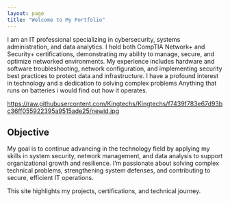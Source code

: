```yaml
---
layout: page
title: "Welcome to My Portfolio"
---
```

I am an IT professional specializing in cybersecurity, systems administration, and data analytics. I hold both CompTIA Network+ and Security+ certifications, demonstrating my ability to manage, secure, and optimize networked environments. My experience includes hardware and software troubleshooting, network configuration, and implementing security best practices to protect data and infrastructure. I have a profound interest in technology and a dedication to solving complex problems Anything that runs on batteries i would find out how it operates.

https://raw.githubusercontent.com/Kingtechs/Kingtechs/f7439f783e67d93bc36ff055922395a9515ade25/newid.jpg


## Objective
My goal is to continue advancing in the technology field by applying my skills in system security, network management, and data analysis to support organizational growth and resilience. I’m passionate about solving complex technical problems, strengthening system defenses, and contributing to secure, efficient IT operations.

This site highlights my projects, certifications, and technical journey.

